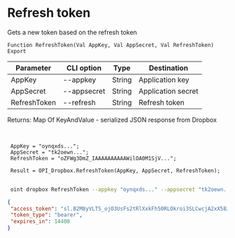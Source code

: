 ﻿---
sidebar_position: 3
---

# Refresh token
 Gets a new token based on the refresh token



`Function RefreshToken(Val AppKey, Val AppSecret, Val RefreshToken) Export`

 | Parameter | CLI option | Type | Destination |
 |-|-|-|-|
 | AppKey | --appkey | String | Application key |
 | AppSecret | --appsecret | String | Application secret |
 | RefreshToken | --refresh | String | Refresh token |

 
 Returns: Map Of KeyAndValue - serialized JSON response from Dropbox

<br/>




```bsl title="Code example"
 AppKey = "oynqxds...";
 AppSecret = "tk2oewn...";
 RefreshToken = "oZFWg3DmZ_IAAAAAAAAAAWilOA0M1SjV...";
 
 Result = OPI_Dropbox.RefreshToken(AppKey, AppSecret, RefreshToken);
```
	


```sh title="CLI command example"
 
 oint dropbox RefreshToken --appkey "oynqxds..." --appsecret "tk2oewn..." --refresh "oZFWg3DmZ_IAAAAAAAAAAWilOA0M1SjV..."

```

```json title="Result"
{
 "access_token": "sl.B2M8yVLTS_ojO3UsFs2tRlXxkFh50RLOkroi3SLCwcjA2xX58JY__GXKh9vPGnGcfDkkTJJYB1Wn9tFvj6cRs3w04TnfaBQnJiOfUb58UHexTCAdck9xNFIBAQjuAQKUtkoht66bvsu4oh6Wl6gQpvU",
 "token_type": "bearer",
 "expires_in": 14400
}
```
